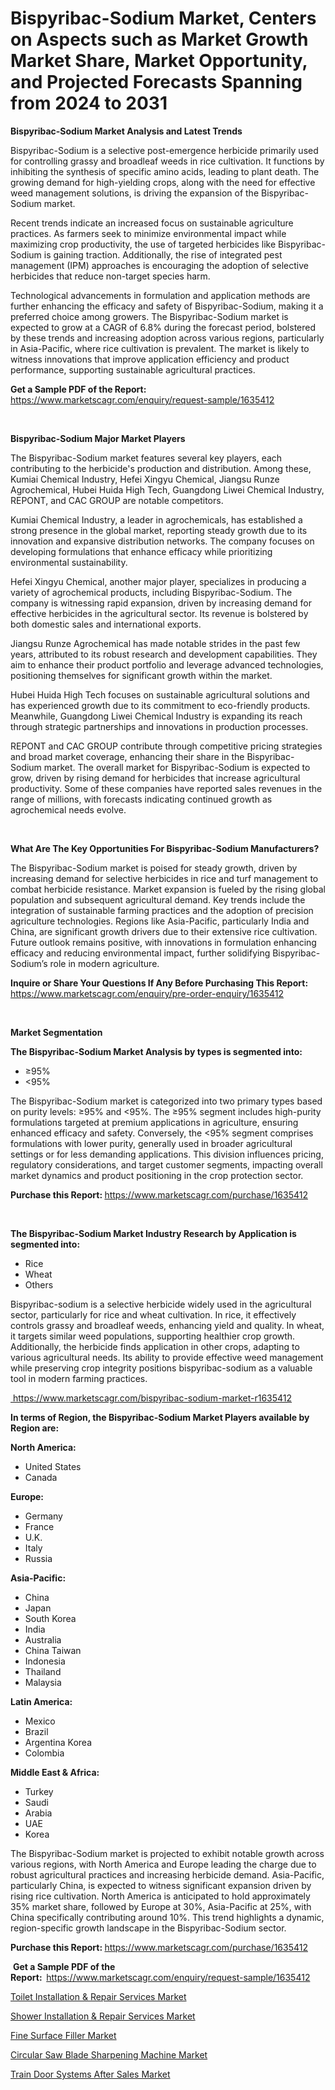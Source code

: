 <p><h1>Bispyribac-Sodium Market, Centers on Aspects such as Market Growth Market Share, Market Opportunity, and Projected Forecasts Spanning from 2024 to 2031</h1></p><p><strong>Bispyribac-Sodium Market Analysis and Latest Trends</strong></p>
<p><p>Bispyribac-Sodium is a selective post-emergence herbicide primarily used for controlling grassy and broadleaf weeds in rice cultivation. It functions by inhibiting the synthesis of specific amino acids, leading to plant death. The growing demand for high-yielding crops, along with the need for effective weed management solutions, is driving the expansion of the Bispyribac-Sodium market.</p><p>Recent trends indicate an increased focus on sustainable agriculture practices. As farmers seek to minimize environmental impact while maximizing crop productivity, the use of targeted herbicides like Bispyribac-Sodium is gaining traction. Additionally, the rise of integrated pest management (IPM) approaches is encouraging the adoption of selective herbicides that reduce non-target species harm.</p><p>Technological advancements in formulation and application methods are further enhancing the efficacy and safety of Bispyribac-Sodium, making it a preferred choice among growers. The Bispyribac-Sodium market is expected to grow at a CAGR of 6.8% during the forecast period, bolstered by these trends and increasing adoption across various regions, particularly in Asia-Pacific, where rice cultivation is prevalent. The market is likely to witness innovations that improve application efficiency and product performance, supporting sustainable agricultural practices.</p></p>
<p><strong>Get a Sample PDF of the Report:&nbsp;</strong> <a href="https://www.marketscagr.com/enquiry/request-sample/1635412?utm_campaign=1848&utm_medium=2&utm_source=Github&utm_content=ia&utm_term=07122024&utm_id=bispyribac-sodium">https://www.marketscagr.com/enquiry/request-sample/1635412</a></p>
<p>&nbsp;</p>
<p><strong>Bispyribac-Sodium Major Market Players</strong></p>
<p><p>The Bispyribac-Sodium market features several key players, each contributing to the herbicide's production and distribution. Among these, Kumiai Chemical Industry, Hefei Xingyu Chemical, Jiangsu Runze Agrochemical, Hubei Huida High Tech, Guangdong Liwei Chemical Industry, REPONT, and CAC GROUP are notable competitors.</p><p>Kumiai Chemical Industry, a leader in agrochemicals, has established a strong presence in the global market, reporting steady growth due to its innovation and expansive distribution networks. The company focuses on developing formulations that enhance efficacy while prioritizing environmental sustainability.</p><p>Hefei Xingyu Chemical, another major player, specializes in producing a variety of agrochemical products, including Bispyribac-Sodium. The company is witnessing rapid expansion, driven by increasing demand for effective herbicides in the agricultural sector. Its revenue is bolstered by both domestic sales and international exports.</p><p>Jiangsu Runze Agrochemical has made notable strides in the past few years, attributed to its robust research and development capabilities. They aim to enhance their product portfolio and leverage advanced technologies, positioning themselves for significant growth within the market.</p><p>Hubei Huida High Tech focuses on sustainable agricultural solutions and has experienced growth due to its commitment to eco-friendly products. Meanwhile, Guangdong Liwei Chemical Industry is expanding its reach through strategic partnerships and innovations in production processes.</p><p>REPONT and CAC GROUP contribute through competitive pricing strategies and broad market coverage, enhancing their share in the Bispyribac-Sodium market. The overall market for Bispyribac-Sodium is expected to grow, driven by rising demand for herbicides that increase agricultural productivity. Some of these companies have reported sales revenues in the range of millions, with forecasts indicating continued growth as agrochemical needs evolve.</p></p>
<p>&nbsp;</p>
<p><strong>What Are The Key Opportunities For Bispyribac-Sodium Manufacturers?</strong></p>
<p><p>The Bispyribac-Sodium market is poised for steady growth, driven by increasing demand for selective herbicides in rice and turf management to combat herbicide resistance. Market expansion is fueled by the rising global population and subsequent agricultural demand. Key trends include the integration of sustainable farming practices and the adoption of precision agriculture technologies. Regions like Asia-Pacific, particularly India and China, are significant growth drivers due to their extensive rice cultivation. Future outlook remains positive, with innovations in formulation enhancing efficacy and reducing environmental impact, further solidifying Bispyribac-Sodium’s role in modern agriculture.</p></p>
<p><strong>Inquire or Share Your Questions If Any Before Purchasing This Report:</strong> <a href="https://www.marketscagr.com/enquiry/pre-order-enquiry/1635412?utm_campaign=1848&utm_medium=2&utm_source=Github&utm_content=ia&utm_term=07122024&utm_id=bispyribac-sodium">https://www.marketscagr.com/enquiry/pre-order-enquiry/1635412</a></p>
<p>&nbsp;</p>
<p><strong>Market Segmentation</strong></p>
<p><strong>The Bispyribac-Sodium Market Analysis by types is segmented into:</strong></p>
<p><ul><li>≥95%</li><li><95%</li></ul></p>
<p><p>The Bispyribac-Sodium market is categorized into two primary types based on purity levels: ≥95% and <95%. The ≥95% segment includes high-purity formulations targeted at premium applications in agriculture, ensuring enhanced efficacy and safety. Conversely, the <95% segment comprises formulations with lower purity, generally used in broader agricultural settings or for less demanding applications. This division influences pricing, regulatory considerations, and target customer segments, impacting overall market dynamics and product positioning in the crop protection sector.</p></p>
<p><strong>Purchase this Report:&nbsp;</strong><a href="https://www.marketscagr.com/purchase/1635412?utm_campaign=1848&utm_medium=2&utm_source=Github&utm_content=ia&utm_term=07122024&utm_id=bispyribac-sodium">https://www.marketscagr.com/purchase/1635412</a></p>
<p>&nbsp;</p>
<p><strong>The Bispyribac-Sodium Market Industry Research by Application is segmented into:</strong></p>
<p><ul><li>Rice</li><li>Wheat</li><li>Others</li></ul></p>
<p><p>Bispyribac-sodium is a selective herbicide widely used in the agricultural sector, particularly for rice and wheat cultivation. In rice, it effectively controls grassy and broadleaf weeds, enhancing yield and quality. In wheat, it targets similar weed populations, supporting healthier crop growth. Additionally, the herbicide finds application in other crops, adapting to various agricultural needs. Its ability to provide effective weed management while preserving crop integrity positions bispyribac-sodium as a valuable tool in modern farming practices.</p></p>
<p><a href="https://www.marketscagr.com/bispyribac-sodium-market-r1635412?utm_campaign=1848&utm_medium=2&utm_source=Github&utm_content=ia&utm_term=07122024&utm_id=bispyribac-sodium">&nbsp;https://www.marketscagr.com/bispyribac-sodium-market-r1635412</a></p>
<p><strong>In terms of Region, the Bispyribac-Sodium Market Players available by Region are:</strong></p>
<p>
    <p> <strong> North America: </strong>
        <ul>
            <li>United States</li>
            <li>Canada</li>
        </ul>
        </p> 
    <p> <strong> Europe: </strong>
        <ul>
            <li>Germany</li>
            <li>France</li>
            <li>U.K.</li>
            <li>Italy</li>
            <li>Russia</li>
        </ul>
        </p> 
    <p> <strong> Asia-Pacific: </strong>
        <ul>
            <li>China</li>
            <li>Japan</li>
            <li>South Korea</li>
            <li>India</li>
            <li>Australia</li>
            <li>China Taiwan</li>
            <li>Indonesia</li>
            <li>Thailand</li>
            <li>Malaysia</li>
        </ul>
        </p> 
    <p> <strong> Latin America: </strong>
        <ul>
            <li>Mexico</li>
            <li>Brazil</li>
            <li>Argentina Korea</li>
            <li>Colombia</li>
        </ul>
        </p> 
    <p> <strong> Middle East & Africa: </strong>
        <ul>
            <li>Turkey</li>
            <li>Saudi</li>
            <li>Arabia</li>
            <li>UAE</li>
            <li>Korea</li>
        </ul>
    </p>
    </p>
<p><p>The Bispyribac-Sodium market is projected to exhibit notable growth across various regions, with North America and Europe leading the charge due to robust agricultural practices and increasing herbicide demand. Asia-Pacific, particularly China, is expected to witness significant expansion driven by rising rice cultivation. North America is anticipated to hold approximately 35% market share, followed by Europe at 30%, Asia-Pacific at 25%, with China specifically contributing around 10%. This trend highlights a dynamic, region-specific growth landscape in the Bispyribac-Sodium sector.</p></p>
<p><strong>Purchase this Report: </strong><a href="https://www.marketscagr.com/purchase/1635412?utm_campaign=1848&utm_medium=2&utm_source=Github&utm_content=ia&utm_term=07122024&utm_id=bispyribac-sodium">https://www.marketscagr.com/purchase/1635412</a></p>
<p>&nbsp;<strong>Get a Sample PDF of the Report:&nbsp;&nbsp;</strong><a href="https://www.marketscagr.com/enquiry/request-sample/1635412?utm_campaign=1848&utm_medium=2&utm_source=Github&utm_content=ia&utm_term=07122024&utm_id=bispyribac-sodium">https://www.marketscagr.com/enquiry/request-sample/1635412</a></p>
<p><strong></strong></p>
<p><p><a href="https://www.linkedin.com/pulse/comprehensive-evaluation-sustainability-toilet-installation-repair-hbgwc?utm_campaign=1848&utm_medium=2&utm_source=Github&utm_content=ia&utm_term=07122024&utm_id=bispyribac-sodium">Toilet Installation & Repair Services Market</a></p><p><a href="https://www.linkedin.com/pulse/based-recent-market-research-shower-installation-repair-services-rsmac?utm_campaign=1848&utm_medium=2&utm_source=Github&utm_content=ia&utm_term=07122024&utm_id=bispyribac-sodium">Shower Installation & Repair Services Market</a></p><p><a href="https://issuu.com/reportprime-2/docs/fine-surface-filler-market-size-2030.pptx?utm_campaign=1848&utm_medium=2&utm_source=Github&utm_content=ia&utm_term=07122024&utm_id=bispyribac-sodium">Fine Surface Filler Market</a></p><p><a href="https://issuu.com/reportprime-2/docs/circular-saw-blade-sharpening-machine-market-size-?utm_campaign=1848&utm_medium=2&utm_source=Github&utm_content=ia&utm_term=07122024&utm_id=bispyribac-sodium">Circular Saw Blade Sharpening Machine Market</a></p><p><a href="https://www.linkedin.com/pulse/global-train-door-systems-after-sales-market-landscape-future-rqdyc?utm_campaign=1848&utm_medium=2&utm_source=Github&utm_content=ia&utm_term=07122024&utm_id=bispyribac-sodium">Train Door Systems After Sales Market</a></p></p>